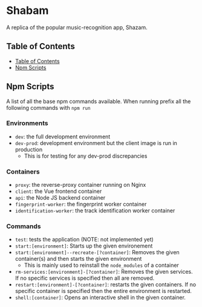 # Shabam
A replica of the popular music-recognition app, Shazam.

## Table of Contents
* [Table of Contents](#table-of-contents)
* [Npm Scripts](#npm-scripts)

## Npm Scripts
A list of all the base npm commands available. When running prefix all the following commands with `npm run`

### Environments
* `dev`: the full development environment
* `dev-prod`: development environment but the client image is run in production
  * This is for testing for any dev-prod discrepancies

### Containers
* `proxy`: the reverse-proxy container running on Nginx
* `client`: the Vue frontend container
* `api`: the Node JS backend container
* `fingerprint-worker`: the fingerprint worker container
* `identification-worker`: the track identification worker container

### Commands

* `test`: tests the application (NOTE: not implemented yet)
* `start:[environment]`: Starts up the given environement
* `start:[environment]--recreate-[?container]`: Removes the given container(s) and then starts the given environment
  * This is mainly used to reinstall the `node_modules` of a container
* `rm-services:[environment]-[?container]`: Removes the given services. If no specific services is specified then all are removed.
* `restart:[environment]-[?container]`: restarts the given containers. If no specific container is specified then the entire environment is restarted.
* `shell:[container]`: Opens an interactive shell in the given container.



